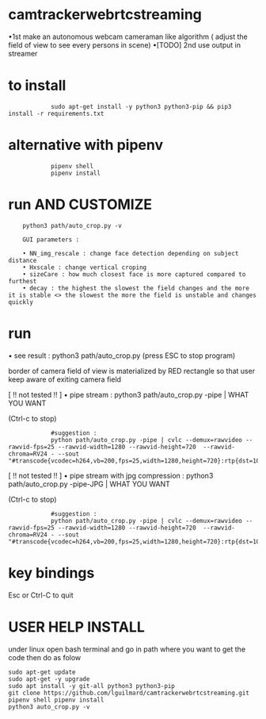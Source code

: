 # camtrackerwebrtcstreaming
•1st make an autonomous webcam cameraman like algorithm ( adjust the field of view to see every persons in scene)
•[TODO] 2nd use output in streamer

# to install
                sudo apt-get install -y python3 python3-pip && pip3 install -r requirements.txt
# alternative with pipenv
                pipenv shell
                pipenv install


# run AND CUSTOMIZE 
        python3 path/auto_crop.py -v

        GUI parameters :
        
        • NN_img_rescale : change face detection depending on subject distance
        • Hxscale : change vertical croping
        • sizeCare : how much closest face is more captured compared to furthest 
        • decay : the highest the slowest the field changes and the more it is stable <> the slowest the more the field is unstable and changes quickly 

# run 
• see result : 
                python3 path/auto_crop.py (press ESC to stop program)

border of camera field of view is materialized by RED rectangle so that user keep aware of exiting camera field

[ !! not tested !! ] • pipe stream : 
                python3 path/auto_crop.py -pipe | WHAT YOU WANT 

(Ctrl-c to stop) 

                #suggestion : 
                python path/auto_crop.py -pipe | cvlc --demux=rawvideo --rawvid-fps=25 --rawvid-width=1280 --rawvid-height=720  --rawvid-chroma=RV24 - --sout "#transcode{vcodec=h264,vb=200,fps=25,width=1280,height=720}:rtp{dst=10.10.10.10,port=8081,sdp=rtsp://10.10.10.10:8081/test.sdp}"

[ !! not tested !! ] • pipe stream with jpg compression : 
                python3 path/auto_crop.py -pipe-JPG | WHAT YOU WANT 

(Ctrl-c to stop) 

                #suggestion : 
                python path/auto_crop.py -pipe | cvlc --demux=rawvideo --rawvid-fps=25 --rawvid-width=1280 --rawvid-height=720  --rawvid-chroma=RV24 - --sout "#transcode{vcodec=h264,vb=200,fps=25,width=1280,height=720}:rtp{dst=10.10.10.10,port=8081,sdp=rtsp://10.10.10.10:8081/test.sdp}"


# key bindings
Esc or Ctrl-C to quit

# USER HELP INSTALL

under linux open bash terminal and go in path where you want to get the code then do as folow

    sudo apt-get update
    sudo apt-get -y upgrade
    sudo apt install -y git-all python3 python3-pip
    git clone https://github.com/lguilmard/camtrackerwebrtcstreaming.git
    pipenv shell pipenv install
    python3 auto_crop.py -v


